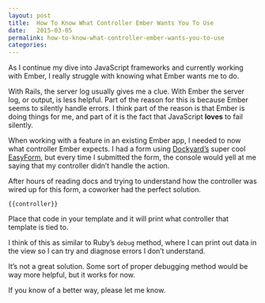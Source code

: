 ```yaml
---
layout: post
title:  How To Know What Controller Ember Wants You To Use
date:   2015-03-05
permalink: how-to-know-what-controller-ember-wants-you-to-use
categories:
---
```


As I continue my dive into JavaScript frameworks and currently working with Ember, I really struggle with knowing what Ember wants  me to do.

With Rails, the server log usually gives me a clue. With Ember the server log, or output, is less helpful. Part of the reason for this is because Ember seems to silently handle errors. I think part of the reason is that Ember is doing things for me, and part of it is the fact that JavaScript **loves** to fail silently.

When working with a feature in an existing Ember app, I needed to now what controller Ember expects. I had a form using [Dockyard’s](http://dockyard.com/) super cool [EasyForm](https://github.com/dockyard/ember-easy-form), but every time I submitted the form, the console would yell at me saying that my controller didn’t handle the action.

After hours of reading docs and trying to understand how the controller was wired up for this form, a coworker had the perfect solution.

    {{controller}}

Place that code in your template and it will print what controller that template is tied to.

I think of this as similar to Ruby’s `debug` method, where I can print out data in the view so I can try and diagnose errors I don’t understand.

It’s not a great solution. Some sort of proper debugging method would be way more helpful, but it works for now.

If you know of a better way, please let me know.

